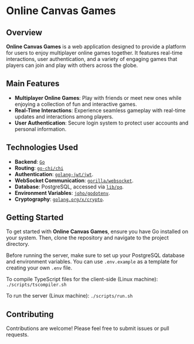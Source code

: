 # Online Canvas Games

## Overview

**Online Canvas Games** is a web application designed to provide a platform for users to enjoy multiplayer online games together. It features real-time interactions, user authentication, and a variety of engaging games that players can join and play with others across the globe.

## Main Features

- **Multiplayer Online Games**: Play with friends or meet new ones while enjoying a collection of fun and interactive games.
- **Real-Time Interactions**: Experience seamless gameplay with real-time updates and interactions among players.
- **User Authentication**: Secure login system to protect user accounts and personal information.

## Technologies Used

- **Backend**: [`Go`](https://golang.org/)
- **Routing**: [`go-chi/chi`](https://github.com/go-chi/chi)
- **Authentication**: [`golang-jwt/jwt`](https://github.com/golang-jwt/jwt).
- **WebSocket Communication**: [`gorilla/websocket`](https://github.com/gorilla/websocket).
- **Database**: PostgreSQL, accessed via [`lib/pq`](https://github.com/lib/pq).
- **Environment Variables**: [`joho/godotenv`](https://github.com/joho/godotenv).
- **Cryptography**: [`golang.org/x/crypto`](https://golang.org/x/crypto).

## Getting Started

To get started with **Online Canvas Games**, ensure you have Go installed on your system. Then, clone the repository and navigate to the project directory.


Before running the server, make sure to set up your PostgreSQL database and environment variables. You can use `.env.example` as a template for creating your own `.env` file.

To compile TypeScript files for the client-side (Linux machine):
` ./scripts/tscompiler.sh `


To run the server (Linux machine):
`./scripts/run.sh`


## Contributing

Contributions are welcome! Please feel free to submit issues or pull requests.